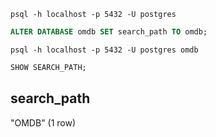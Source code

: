 
```CMD
psql -h localhost -p 5432 -U postgres
```

```SQL
ALTER DATABASE omdb SET search_path TO omdb;
```
```CMD
psql -h localhost -p 5432 -U postgres omdb
```
```SQL
SHOW SEARCH_PATH;
```

 search_path 
-------------
 "OMDB"
(1 row)
